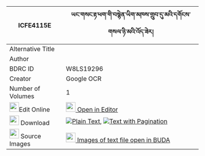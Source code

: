 |ICFE4115E|ཡང་གསང་རྟ་ཕག་གི་བསྙེན་ཡིག་མཁས་གྲུབ་དུ་མའི་དགོངས་གསལ་ཉི་མའི་འོད་ཟེར། 
| --- | --- 
|Alternative Title |
|Author | 
|BDRC ID | W8LS19296
|Creator | Google OCR
|Number of Volumes| 1
|<img width="25" src="https://img.icons8.com/color/25/000000/edit-property.png">Edit Online| [<img width="25" src="https://avatars.githubusercontent.com/u/45091458?s=200&v=4"> Open in Editor](http://editor.openpecha.org/ICFE4115E)
|<img width="25" src="https://img.icons8.com/fluent/48/000000/download-2.png"/>  Download | [![](https://img.icons8.com/color/20/000000/txt.png)Plain Text](https://github.com/Openpecha/ICFE4115E/releases/download/v1/yangsang_ta_pak_gi_nyen_yik_kh_plain_ICFE4115E.zip), [![](https://img.icons8.com/color/20/000000/txt.png)Text with Pagination](https://github.com/Openpecha/ICFE4115E/releases/download/v1/yangsang_ta_pak_gi_nyen_yik_kh_pages_ICFE4115E.zip)
|<img width="25" src="https://img.icons8.com/plasticine/100/000000/pictures-folder.png"/>  Source Images | [<img width="25" src="https://library.bdrc.io/icons/BUDA-small.svg"> Images of text file open in BUDA](https://library.bdrc.io/show/bdr:W8LS19296)